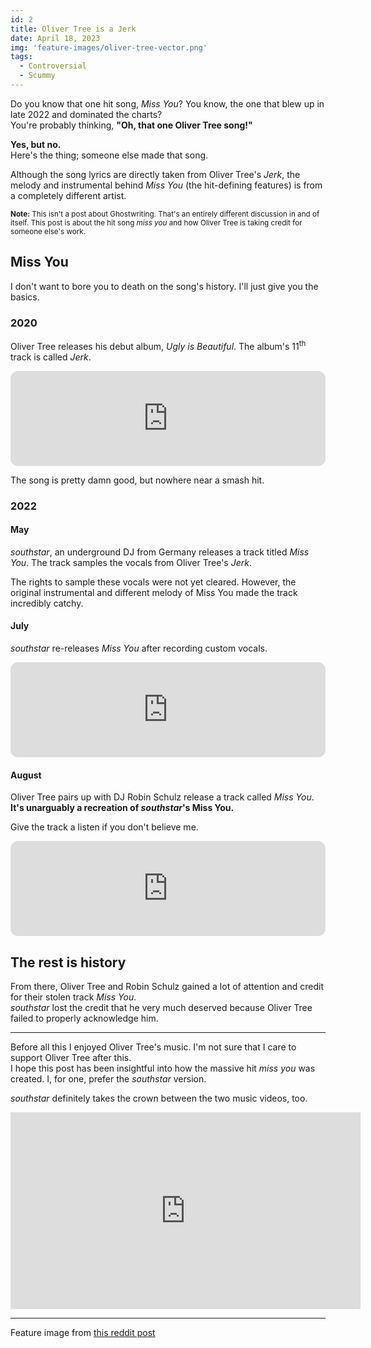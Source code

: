 ```yaml
---
id: 2
title: Oliver Tree is a Jerk
date: April 18, 2023
img: 'feature-images/oliver-tree-vector.png'
tags:
  - Controversial
  - Scummy
---
```


Do you know that one hit song, *Miss You*? You know, the one that blew up in late 2022 and dominated the charts? \
You're probably thinking, **"Oh, that one Oliver Tree song!"**

**Yes, but no.** \
Here's the thing; someone else made that song.

<!--more-->

Although the song lyrics are directly taken from Oliver Tree's *Jerk*, the melody and instrumental behind *Miss You* (the hit-defining features) is from a completely different artist.

<small>

**Note:** This isn't a post about Ghostwriting. That's an entirely different discussion in and of itself. This post is about the hit song *miss you* and how Oliver Tree is taking credit for someone else's work.
</small>


## Miss You
I don't want to bore you to death on the song's history. I'll just give you the basics.

### 2020
Oliver Tree releases his debut album, *Ugly is Beautiful*. The album's 11<sup>th</sup> track is called *Jerk*.

<iframe style="border-radius:12px" src="https://open.spotify.com/embed/track/065bY5WrLvI3NN9VCK0QLe?utm_source=generator" width="100%" height="152" frameBorder="0" allowfullscreen="" allow="autoplay; clipboard-write; encrypted-media; fullscreen; picture-in-picture" loading="lazy"></iframe>

The song is pretty damn good, but nowhere near a smash hit.

### 2022
#### May
*southstar*, an underground DJ from Germany releases a track titled *Miss You*. The track samples the vocals from Oliver Tree's *Jerk*.

The rights to sample these vocals were not yet cleared. However, the original instrumental and different melody of Miss You made the track incredibly catchy.

#### July
*southstar* re-releases *Miss You* after recording custom vocals.

<iframe style="border-radius:12px" src="https://open.spotify.com/embed/track/4tRhRLBxIZ34Iw0eCuiC03?utm_source=generator" width="100%" height="152" frameBorder="0" allowfullscreen="" allow="autoplay; clipboard-write; encrypted-media; fullscreen; picture-in-picture" loading="lazy"></iframe>

#### August
Oliver Tree pairs up with DJ Robin Schulz release a track called *Miss You*. **It's unarguably a recreation of *southstar*'s Miss You.** 

Give the track a listen if you don't believe me.


<iframe style="border-radius:12px" src="https://open.spotify.com/embed/track/73vIOb4Q7YN6HeJTbscRx5?utm_source=generator" width="100%" height="152" frameBorder="0" allowfullscreen="" allow="autoplay; clipboard-write; encrypted-media; fullscreen; picture-in-picture" loading="lazy"></iframe>

## The rest is history
From there, Oliver Tree and Robin Schulz gained a lot of attention and credit for their stolen track *Miss You*. \
*southstar* lost the credit that he very much deserved because Oliver Tree failed to properly acknowledge him.

---

Before all this I enjoyed Oliver Tree's music. I'm not sure that I care to support Oliver Tree after this. \
I hope this post has been insightful into how the massive hit *miss you* was created. I, for one, prefer the *southstar* version.

*southstar* definitely takes the crown between the two music videos, too.

<iframe width="560" height="315" src="https://www.youtube.com/embed/LL-z0yqCA3s" title="YouTube video player" frameborder="0" allow="accelerometer; autoplay; clipboard-write; encrypted-media; gyroscope; picture-in-picture; web-share" allowfullscreen class="youtube-embed"></iframe>

---

Feature image from [this reddit post](https://www.reddit.com/r/olivertree/comments/lwhjiz/oliver_tree_as_vector_edit_but_i_actually_tried/)

